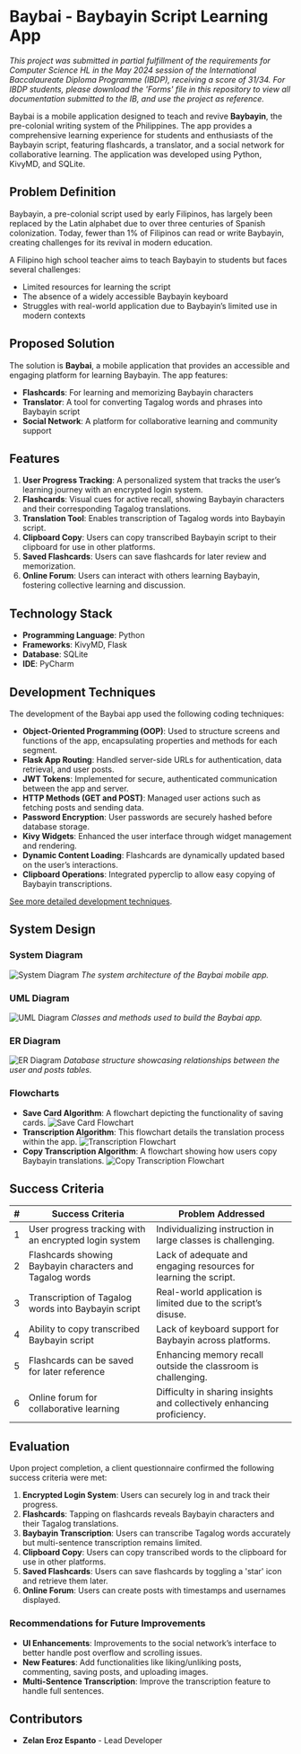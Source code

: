 # Baybai - Baybayin Script Learning App
*This project was submitted in partial fulfillment of the requirements for Computer Science HL in the May 2024 session of the International Baccalaureate Diploma Programme (IBDP), receiving a score of 31/34. For IBDP students, please download the 'Forms' file in this repository to view all documentation submitted to the IB, and use the project as reference.*


Baybai is a mobile application designed to teach and revive **Baybayin**, the pre-colonial writing system of the Philippines. The app provides a comprehensive learning experience for students and enthusiasts of the Baybayin script, featuring flashcards, a translator, and a social network for collaborative learning. The application was developed using Python, KivyMD, and SQLite.

## Problem Definition
Baybayin, a pre-colonial script used by early Filipinos, has largely been replaced by the Latin alphabet due to over three centuries of Spanish colonization. Today, fewer than 1% of Filipinos can read or write Baybayin, creating challenges for its revival in modern education.

A Filipino high school teacher aims to teach Baybayin to students but faces several challenges:
- Limited resources for learning the script
- The absence of a widely accessible Baybayin keyboard
- Struggles with real-world application due to Baybayin’s limited use in modern contexts

## Proposed Solution
The solution is **Baybai**, a mobile application that provides an accessible and engaging platform for learning Baybayin. The app features:
- **Flashcards**: For learning and memorizing Baybayin characters
- **Translator**: A tool for converting Tagalog words and phrases into Baybayin script
- **Social Network**: A platform for collaborative learning and community support

## Features
1. **User Progress Tracking**: A personalized system that tracks the user’s learning journey with an encrypted login system.
2. **Flashcards**: Visual cues for active recall, showing Baybayin characters and their corresponding Tagalog translations.
3. **Translation Tool**: Enables transcription of Tagalog words into Baybayin script.
4. **Clipboard Copy**: Users can copy transcribed Baybayin script to their clipboard for use in other platforms.
5. **Saved Flashcards**: Users can save flashcards for later review and memorization.
6. **Online Forum**: Users can interact with others learning Baybayin, fostering collective learning and discussion.

## Technology Stack
- **Programming Language**: Python
- **Frameworks**: KivyMD, Flask
- **Database**: SQLite
- **IDE**: PyCharm

## Development Techniques
The development of the Baybai app used the following coding techniques:
- **Object-Oriented Programming (OOP)**: Used to structure screens and functions of the app, encapsulating properties and methods for each segment.
- **Flask App Routing**: Handled server-side URLs for authentication, data retrieval, and user posts.
- **JWT Tokens**: Implemented for secure, authenticated communication between the app and server.
- **HTTP Methods (GET and POST)**: Managed user actions such as fetching posts and sending data.
- **Password Encryption**: User passwords are securely hashed before database storage.
- **Kivy Widgets**: Enhanced the user interface through widget management and rendering.
- **Dynamic Content Loading**: Flashcards are dynamically updated based on the user’s interactions.
- **Clipboard Operations**: Integrated pyperclip to allow easy copying of Baybayin transcriptions.

[See more detailed development techniques](docs/development.md).

## System Design

### System Diagram
![System Diagram](assets/system_diagram.png)
_The system architecture of the Baybai mobile app._

### UML Diagram
![UML Diagram](assets/uml_diagram.png)
_Classes and methods used to build the Baybai app._

### ER Diagram
![ER Diagram](assets/er_diagram.png)
_Database structure showcasing relationships between the user and posts tables._

### Flowcharts
- **Save Card Algorithm**: A flowchart depicting the functionality of saving cards.
  ![Save Card Flowchart](assets/save_card_flowchart.png)
- **Transcription Algorithm**: This flowchart details the translation process within the app.
  ![Transcription Flowchart](assets/transcription_flowchart.png)
- **Copy Transcription Algorithm**: A flowchart showing how users copy Baybayin translations.
  ![Copy Transcription Flowchart](assets/copy_transcription_flowchart.png)

## Success Criteria
| #  | Success Criteria                                          | Problem Addressed                                                                                     |
|----|-----------------------------------------------------------|-------------------------------------------------------------------------------------------------------|
| 1  | User progress tracking with an encrypted login system      | Individualizing instruction in large classes is challenging.                                           |
| 2  | Flashcards showing Baybayin characters and Tagalog words   | Lack of adequate and engaging resources for learning the script.                                       |
| 3  | Transcription of Tagalog words into Baybayin script        | Real-world application is limited due to the script’s disuse.                                          |
| 4  | Ability to copy transcribed Baybayin script                | Lack of keyboard support for Baybayin across platforms.                                                |
| 5  | Flashcards can be saved for later reference                | Enhancing memory recall outside the classroom is challenging.                                          |
| 6  | Online forum for collaborative learning                    | Difficulty in sharing insights and collectively enhancing proficiency.                                 |

## Evaluation

Upon project completion, a client questionnaire confirmed the following success criteria were met:

1. **Encrypted Login System**: Users can securely log in and track their progress.
2. **Flashcards**: Tapping on flashcards reveals Baybayin characters and their Tagalog translations.
3. **Baybayin Transcription**: Users can transcribe Tagalog words accurately but multi-sentence transcription remains limited.
4. **Clipboard Copy**: Users can copy transcribed words to the clipboard for use in other platforms.
5. **Saved Flashcards**: Users can save flashcards by toggling a 'star' icon and retrieve them later.
6. **Online Forum**: Users can create posts with timestamps and usernames displayed.

### Recommendations for Future Improvements
- **UI Enhancements**: Improvements to the social network’s interface to better handle post overflow and scrolling issues.
- **New Features**: Add functionalities like liking/unliking posts, commenting, saving posts, and uploading images.
- **Multi-Sentence Transcription**: Improve the transcription feature to handle full sentences.


## Contributors
- **Zelan Eroz Espanto** - Lead Developer
